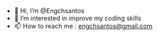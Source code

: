 - 👋 Hi, I’m @Engchsantos
- 👀 I’m interested in improve my coding skills
- 📫 How to reach me : engchsantos@gmail.com

<!---
Engchsantos/Engchsantos is a ✨ special ✨ repository because its `README.md` (this file) appears on your GitHub profile.
You can click the Preview link to take a look at your changes.
--->
